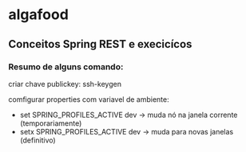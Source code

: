 # algafood
## Conceitos Spring REST e execicícos
### Resumo de alguns comando:
criar chave publickey:
ssh-keygen

comfigurar properties com variavel de ambiente:
- set SPRING_PROFILES_ACTIVE dev -> muda nó na janela corrente (temporariamente)
- setx SPRING_PROFILES_ACTIVE dev -> muda para novas janelas (definitivo)
